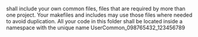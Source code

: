 shall include your own common files, files that are required by more than one project. Your makefiles and includes may use those files where needed to avoid duplication. All your code in this folder shall be located inside a namespace with the unique name UserCommon_098765432_123456789
